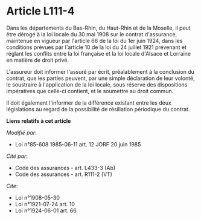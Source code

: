 # Article L111-4

Dans les départements du Bas-Rhin, du Haut-Rhin et de la Moselle, il peut être dérogé à la loi locale du 30 mai 1908 sur le
contrat d'assurance, maintenue en vigueur par l'article 66 de la loi du 1er juin 1924, dans les conditions prévues par
l'article 10 de la loi du 24 juillet 1921 prévenant et réglant les conflits entre la loi française et la loi locale d'Alsace
et Lorraine en matière de droit privé.

L'assureur doit informer l'assuré par écrit, préalablement à la conclusion du contrat, que les parties peuvent, par une
simple déclaration de leur volonté, le soustraire à l'application de la loi locale, sous réserve des dispositions impératives
que celle-ci contient, et le soumettre au droit commun.

Il doit également l'informer de la différence existant entre les deux législations au regard de la possibilité de résiliation
périodique du contrat.

**Liens relatifs à cet article**

_Modifié par_:

  - Loi n°85-608 1985-06-11 art. 12 JORF 20 juin 1985

_Cité par_:

  - Code des assurances - art. L433-3 (Ab)
  - Code des assurances - art. R111-2 (VT)

_Cite_:

  - Loi n°1908-05-30
  - Loi n°1921-07-24 art. 10
  - Loi n°1924-06-01 art. 66
